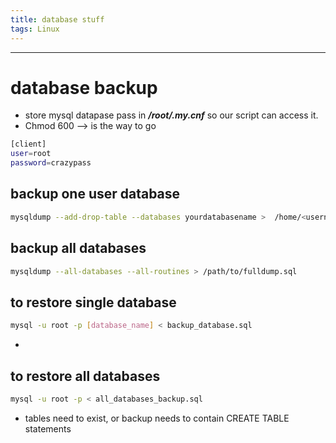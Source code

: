 ```yaml
---
title: database stuff
tags: Linux
---
```


___
# database backup

- store mysql datapase pass in ***/root/.my.cnf*** so our script can access it.
- Chmod 600 --> is the way to go

```sh
[client]
user=root
password=crazypass
```

## backup one user database
```sh
mysqldump --add-drop-table --databases yourdatabasename >  /home/<username>/backups/db/$(/bin/date +\%Y-\%M-\%D).sql.bak
```

## backup all databases
```sh
mysqldump --all-databases --all-routines > /path/to/fulldump.sql
```

## to restore single database
```sh
mysql -u root -p [database_name] < backup_database.sql
```
- 

## to restore all databases
```sh
mysql -u root -p < all_databases_backup.sql
```
- tables need to exist, or backup needs to contain CREATE TABLE statements